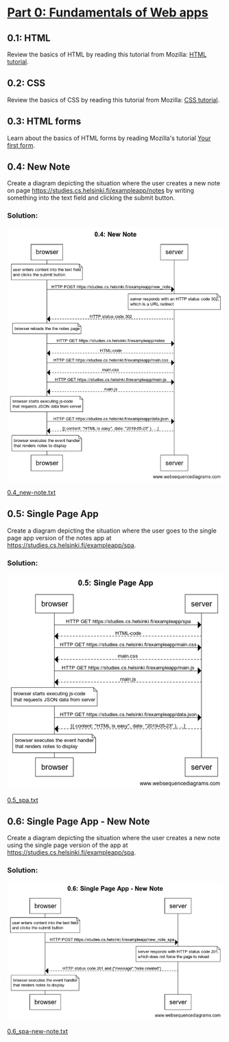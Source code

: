 # [Part 0: Fundamentals of Web apps](https://fullstackopen.com/en/part0)

## 0.1: HTML
Review the basics of HTML by reading this tutorial from Mozilla: [HTML tutorial](https://developer.mozilla.org/en-US/docs/Learn/Getting_started_with_the_web/HTML_basics).

## 0.2: CSS
Review the basics of CSS by reading this tutorial from Mozilla: [CSS tutorial](https://developer.mozilla.org/en-US/docs/Learn/Getting_started_with_the_web/CSS_basics).

## 0.3: HTML forms
Learn about the basics of HTML forms by reading Mozilla's tutorial [Your first form](https://developer.mozilla.org/en-US/docs/Learn/HTML/Forms/Your_first_HTML_form).

## 0.4: New Note
Create a diagram depicting the situation where the user creates a new note on page https://studies.cs.helsinki.fi/exampleapp/notes by writing something into the text field and clicking the submit button.

### Solution: 
![0.4_new-note.png](0.4_new-note.png)

[0.4_new-note.txt](0.4_new-note.txt)

## 0.5: Single Page App
Create a diagram depicting the situation where the user goes to the single page app version of the notes app at https://studies.cs.helsinki.fi/exampleapp/spa.

### Solution: 
![0.5_spa.png](0.5_spa.png)

[0.5_spa.txt](0.5_spa.txt)

## 0.6: Single Page App - New Note
Create a diagram depicting the situation where the user creates a new note using the single page version of the app at https://studies.cs.helsinki.fi/exampleapp/spa.

### Solution: 
![0.6_spa-new-note.png](0.6_spa-new-note.png)

[0.6_spa-new-note.txt](0.6_spa-new-note.txt)